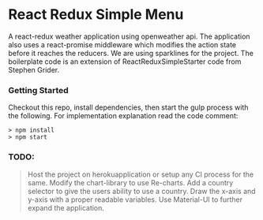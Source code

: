 # React Redux Simple Menu

A react-redux weather application using openweather api. The application also uses a react-promise middleware which modifies the action state before it reaches the reducers. We are using sparklines for the project. The boilerplate code is an extension of ReactReduxSimpleStarter code from Stephen Grider.

### Getting Started

Checkout this repo, install dependencies, then start the gulp process with the following. For implementation explanation read the code comment:

```
> npm install
> npm start
```

### TODO: 
> Host the project on herokuapplication or setup any CI process for the same.
> Modify the chart-library to use Re-charts.
> Add a country selector to give the users ability to use a country.
> Draw the x-axis and y-axis with a proper readable variables.
> Use Material-UI to further expand the application.